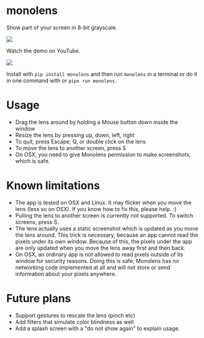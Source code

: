 # monolens

Show part of your screen in 8-bit grayscale.

[<img src="https://img.shields.io/pypi/v/monolens.svg">](https://pypi.org/project/monolens)

Watch the demo on YouTube.

[<img src="https://img.youtube.com/vi/f8FRBlSoqWQ/0.jpg">](https://youtu.be/f8FRBlSoqWQ)

Install with `pip install monolens` and then run `monolens` in a terminal or do it in one command with or `pipx run monolens`.

# Usage

<!-- usage begin -->

- Drag the lens around by holding a Mouse button down inside the window
- Resize the lens by pressing up, down, left, right
- To quit, press Escape, Q, or double click on the lens
- To move the lens to another screen, press S
- On OSX, you need to give Monolens permission to make screenshots, which is safe.

<!-- usage end -->

# Known limitations

- The app is tested on OSX and Linux. It may flicker when you move the lens (less so on
  OSX). If you know how to fix this, please help. :)
- Pulling the lens to another screen is currently not supported. To switch screens,
  press S.
- The lens actually uses a static screenshot which is updated as you move the lens around.
  This trick is necessary, because an app cannot read the pixels under its own window.
  Because of this, the pixels under the app are only updated when you move the lens away
  first and then back.
- On OSX, an ordinary app is not allowed to read pixels outside of its window for security
  reasons. Doing this is safe; Monolens has no networking code implemented at all and
  will not store or send information about your pixels anywhere.

# Future plans

- Support gestures to rescale the lens (pinch etc)
- Add filters that simulate color blindness as well
- Add a splash screen with a "do not show again" to explain usage.

